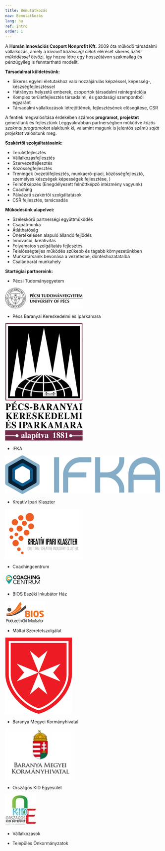 ```yaml
---
title: Bemutatkozás
nav: Bemutatkozás
lang: hu
ref: intro
order: 1
---
```


A __Humán Innovációs Csoport Nonprofit Kft.__ 2009 óta működő társadalmi vállalkozás, amely a _kiemelt közösségi célok_ elérését sikeres _üzleti működéssel_ ötvözi, így hozva létre egy hosszútávon szakmailag és pénzügyileg is fenntartható modellt.

__Társadalmai küldetésünk:__
- Sikeres egyéni életutakhoz való hozzájárulás képzéssel, képesség-, készségfejlesztéssel
- Hátrányos helyzetű emberek, csoportok társadalmi reintegrációja
- Komplex területfejlesztés társadalmi, és gazdasági szempontból egyaránt
- Társadalmi vállalkozások létrejöttének, fejlesztésének elősegítése, CSR

A fentiek megvalósítása érdekében számos __programot, projektet__ generálunk és  fejlesztünk Leggyakrabban partnerségben működve _közös szakmai programokat_ alakítunk ki, valamint magunk is jelentős számú _saját projektet_ valósítunk meg.

__Szakértői szolgáltatásaink:__
- Területfejlesztés
- Vállalkozásfejlesztés
- Szervezetfejlesztés
- Közösségfejlesztés
- Tréningek (vezetőfejlesztés, munkaerő-piaci, közösségfejlesztő, személyes készségek képességek fejlesztése, )
- Felnőttképzés (Enegdélyezett felnőttképző intézmény vagyunk)
- Coaching
- Pályázati szakértői szolgáltatások
- CSR fejlesztés, tanácsadás

__Működésünk alapelvei:__
- Széleskörű partnerségi együttműködés
- Csapatmunka
- Átláthatóság
- Önértékelésen alapuló állandó fejlődés
- Innováció, kreativitás
- Folyamatos szolgáltatás fejlesztés
- Felelősségteljes működés szűkebb és tágabb környezetünkben
- Munkatársaink bevonása a vezetésbe, döntéshozatatalba
- Családbarát munkahely


__Startégiai partnereink:__
- Pécsi Tudományegyetem

![Pécsi Tudományegyetem logo](assets/img/ptelogo.jpg)

- Pécs Baranyai Kereskedelmi és Iparkamara

![Pécs Baranyai Kereskedelmi és Iparkamara logo](assets/img/pbkik_logo.jpg)

- IFKA

![IFKA logo](assets/img/ifka-logo.svg)

- Kreatív Ipari Klaszter

![Kreatív Ipari Klaszter logo](assets/img/ccic.png)

- Coachingcentrum

![Coachingcentrum logo](assets/img/logo_cc.png)

- BIOS Eszéki Inkubátor Ház

![BIOS logo](assets/img/logo_bios.png)

- Máltai Szeretetszolgálat

![Máltai Szeretetszolgálat logo](assets/img/MMSZ_logo.png)

- Baranya Megyei Kormányhivatal

![Baranya Megyei Kormányhivatal logo](assets/img/logo_kormanyhiv.jpg)

- Országos KID Egyesület

![KID Egyesület logo](assets/img/kid.jpg)

- Vállalkozások

- Település Önkormányzatok

